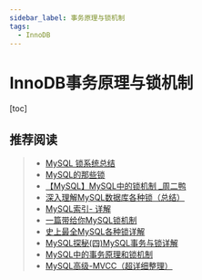 ```yaml
---
sidebar_label: 事务原理与锁机制
tags:
  - InnoDB
---
```


# InnoDB事务原理与锁机制

[toc]

## 推荐阅读

> - [MySQL 锁系统总结](https://www.infoq.cn/article/zau0ewzsdtx9zofr6c8w)
> - [ MySQL的那些锁](https://note.dolyw.com/database/01-MySQL-Lock.html)
> - [【MySQL】MySQL中的锁机制 _周二鸭](https://www.cnblogs.com/jojop/p/13982679.html)
> - [深入理解MySQL数据库各种锁（总结）](https://www.jianshu.com/p/4f2311f38040)
> - [MySQL索引- 详解](http://fx98.cc/?id=13)
> - [一篇带给你MySQL锁机制](https://www.51cto.com/article/654977.html)
> - [史上最全MySQL各种锁详解](https://juejin.cn/post/6931752749545553933)
> - [MySQL探秘(四)MySQL事务与锁详解](https://princeli.com/mysql%E6%8E%A2%E7%A7%98%E5%9B%9Bmysql%E4%BA%8B%E5%8A%A1%E4%B8%8E%E9%94%81%E8%AF%A6%E8%A7%A3/)
> - [MySQL中的事务原理和锁机制](https://www.cnblogs.com/mengxinJ/p/14053269.html)
> - [MySQL高级-MVCC（超详细整理）](https://blog.csdn.net/SIESTA030/article/details/123113437?spm=1001.2101.3001.6661.1&utm_medium=distribute.pc_relevant_t0.none-task-blog-2%7Edefault%7EBlogCommendFromBaidu%7ERate-1-123113437-blog-115869148.t5_layer_eslanding_D_4&depth_1-utm_source=distribute.pc_relevant_t0.none-task-blog-2%7Edefault%7EBlogCommendFromBaidu%7ERate-1-123113437-blog-115869148.t5_layer_eslanding_D_4&utm_relevant_index=1)
